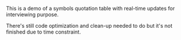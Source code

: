 This is a demo of a symbols quotation table with real-time updates for interviewing purpose.

There's still code optimization and clean-up needed to do but it's not finished due to time constraint.
